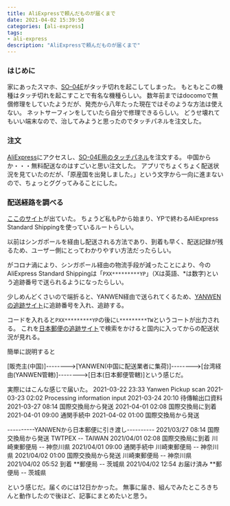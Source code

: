 ```yaml
---
title: AliExpressで頼んだものが届くまで
date: 2021-04-02 15:39:50
categories: [ali-express]
tags:
- ali-express
description: "AliExpressで頼んだものが届くまで"
---
```


### はじめに
家にあったスマホ、[SO-04E](https://xperia.sony.jp/xperia/docomo/so-04e/)がタッチ切れを起こしてしまった。
もともとこの機種はタッチ切れを起こすことで有名な機種らしい。
数年前まではdocomoで無償修理をしていたようだが、発売から八年たった現在ではそのような方法は使えない。
ネットサーフィンをしていたら自分で修理できるらしい。
どうせ壊れてもいい端末なので、治してみようと思ったのでタッチパネルを注文した。

<!-- toc -->
<!-- more -->
### 注文
[AliExpress](https://www.aliexpress.com/)にアクセスし、[SO-04E用のタッチパネル](https://ja.aliexpress.com/item/1000005638515.html?spm=a2g0s.9042311.0.0.c6944c4dqaoF0e)を注文する。
中国からか・・・無料配送なのはすごいと思い注文した。
アプリでちょくちょく配送状況を見ていたのだが、「原産国を出発しました。」という文字から一向に進まないので、ちょっとググってみることにした。

### 配送経路を調べる
[ここのサイト](https://dirtmishouri.blogspot.com/2020/09/pypaliexpress-standard.html)が出ていた。
ちょうど私もPから始まり、YPで終わるAliExpress Standard Shippingを使っているルートらしい。

以前はシンガポールを経由し配送される方法であり、到着も早く、配送記録が残るため、ユーザー側にとってわかりやすい方法だったらしい。

がコロナ渦により、シンガポール経由の物流手段が減ったことにより、今のAliExpress Standard Shippingは「`PXX*********YP`」（Xは英語、*は数字)という追跡番号で送られるようになったらしい。

少しめんどくさいので端折ると、YANWEN経由で送られてくるため、[YANWENの追跡サイト](https://track.yw56.com.cn/home/index?aspxerrorpath=/en-US)に追跡番号を入れ、追跡する。

コードを入れると`PXX*********YP`の後に`L*********TW`というコートが出力される。
これを[日本郵便の追跡サイト](https://trackings.post.japanpost.jp/services/srv/search/input)で検索をかけると国内に入ってからの配送状況が見れる。

簡単に説明すると

[販売主(中国)]-------->[YANWEN(中国に配送業者に集荷)]-------->[台湾経由(YANWEN管轄)]-------->[日本(日本郵便管轄)]という感じだ。

実際にはこんな感じで届いた。
2021-03-22 23:33	Yanwen Pickup scan
2021-03-23 02:02	Processing information input
2021-03-24 20:10	待傳輸出口資料
2021-03-27 08:14	国際交換局から発送
2021-04-01 02:08	国際交換局に到着
2021-04-01 09:00	通関手続中
2021-04-02 01:00	国際交換局から発送

----------YANWENから日本郵便に引き渡し----------
2021/03/27 08:14    国際交換局から発送  TWTPEX -- TAIWAN
2021/04/01 02:08    国際交換局に到着    川崎東郵便局 -- 神奈川県
2021/04/01 09:00    通関手続中          川崎東郵便局 -- 神奈川県
2021/04/02 01:00	国際交換局から発送	川崎東郵便局 -- 神奈川県
2021/04/02 05:52	到着                **郵便局 -- 茨城県
2021/04/02 12:54    お届け済み          **郵便局 -- 茨城県

という感じだ。届くのには12日かかった。
無事に届き、組んでみたところきちんと動作したので後ほど、記事にまとめたいと思う。
